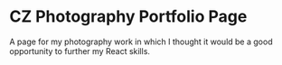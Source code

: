 CZ Photography Portfolio Page
=====

A page for my photography work in which I thought it would be a good opportunity to further my React skills.